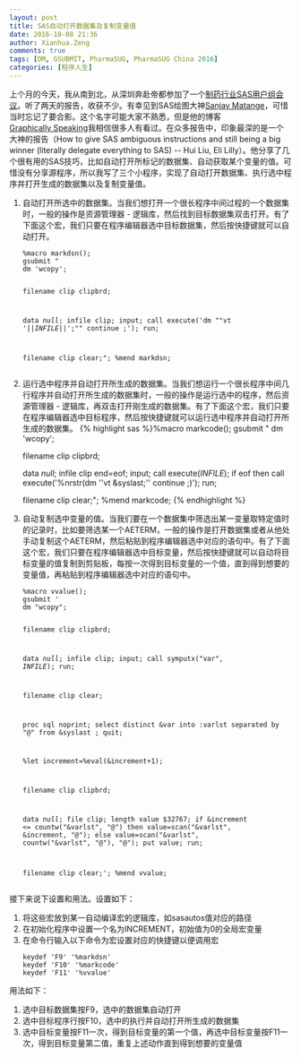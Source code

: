 ```yaml
---
layout: post
title: SAS自动打开数据集及复制变量值
date: 2016-10-08 21:36
author: Xianhua.Zeng
comments: true
tags: [DM, GSUBMIT, PharmaSUG, PharmaSUG China 2016]
categories: [程序人生]
---
```

<p>上个月的今天，我从南到北，从深圳奔赴帝都参加了一个<span style="text-decoration: none;"><a href="http://www.pharmasug.org/" target="_blank">制药行业SAS用户组会议</a></span>。听了两天的报告，收获不少。有幸见到SAS绘图大神<a href="https://support.sas.com/publishing/authors/matange.html" target="_blank"><span style="text-decoration: none;">Sanjay Matange</span></a>，可惜当时忘记了要合影。这个名字可能大家不熟悉，但是他的博客<a href="http://blogs.sas.com/content/graphicallyspeaking/" target="_blank"><span style="text-decoration: none;">Graphically Speaking</span></a>我相信很多人有看过。在众多报告中，印象最深的是一个大神的报告（How to give SAS ambiguous instructions and still being a big winner (literally delegate everything to SAS) -- Hui Liu, Eli Lilly）。他分享了几个很有用的SAS技巧，比如自动打开所标记的数据集、自动获取某个变量的值。可惜没有分享源程序，所以我写了三个小程序，实现了自动打开数据集、执行选中程序并打开生成的数据集以及复制变量值。</p>
<ol>
	<li>自动打开所选中的数据集。当我们想打开一个很长程序中间过程的一个数据集时，一般的操作是资源管理器 - 逻辑库，然后找到目标数据集双击打开。有了下面这个宏，我们只要在程序编辑器选中目标数据集，然后按快捷键就可以自动打开。
<pre><code>%macro markdsn();
gsubmit "
dm 'wcopy';

filename clip clipbrd;

data _null_;
    infile clip;
    input;
    call execute('dm ""vt '||_INFILE_||';"" continue ;');
run;

filename clip clear;";
%mend markdsn;</code></pre>
</li>
  <li>运行选中程序并自动打开所生成的数据集。当我们想运行一个很长程序中间几行程序并自动打开所生成的数据集时，一般的操作是运行选中的程序，然后资源管理器 - 逻辑库，再双击打开刚生成的数据集。有了下面这个宏，我们只要在程序编辑器选中目标程序，然后按快捷键就可以运行选中程序并自动打开所生成的数据集。
{% highlight sas %}%macro markcode();
gsubmit "
dm 'wcopy';

filename clip clipbrd;

data _null_;
    infile clip end=eof;
    input;
    call execute(_INFILE_);
    if eof then call execute('%nrstr(dm ''vt &syslast;'' continue ;)');
run;

filename clip clear;";
%mend markcode;
{% endhighlight %}
</li>
	<li>自动复制选中变量的值。当我们要在一个数据集中筛选出某一变量取特定值时的记录时，比如要筛选某一个AETERM，一般的操作是打开数据集或者从他处手动复制这个AETERM，然后粘贴到程序编辑器选中对应的语句中。有了下面这个宏，我们只要在程序编辑器选中目标变量，然后按快捷键就可以自动将目标变量的值复制到剪贴板，每按一次得到目标变量的一个值，直到得到想要的变量值，再粘贴到程序编辑器选中对应的语句中。
<pre><code>%macro vvalue();
gsubmit '
dm "wcopy";

filename clip clipbrd;

data _null_;
    infile clip;
    input;
    call symputx("var", _INFILE_);
run;

filename clip clear;

proc sql noprint;
    select distinct &amp;var into :varlst separated by "@"
    from &amp;syslast
    ;
quit;

%let increment=%eval(&amp;increment+1);

filename clip clipbrd;

data _null_;
    file clip;
    length value $32767;
	  if &amp;increment &lt;= countw("&amp;varlst", "@") then value=scan("&amp;varlst", &amp;increment, "@");
	  else value=scan("&amp;varlst", countw("&amp;varlst", "@"), "@");
    put value;
run;

filename clip clear;';
%mend vvalue;</code></pre>
</li>
</ol>
<p>接下来说下设置和用法。设置如下：</p>
<ol>
	<li>将这些宏放到某一自动编译宏的逻辑库，如sasautos值对应的路径</li>
	<li>在初始化程序中设置一个名为INCREMENT，初始值为0的全局宏变量</li>
	<li>在命令行输入以下命令为宏设置对应的快捷键以便调用宏
<pre><code>keydef 'F9' '%markdsn'
keydef 'F10' '%markcode'
keydef 'F11' '%vvalue'</code></pre>
</li>
</ol>
<p>用法如下：</p>
<ol>
	<li>选中目标数据集按F9，选中的数据集自动打开</li>
  <li>选中目标程序行按F10，选中的执行并自动打开所生成的数据集</li>  
	<li>选中目标变量按F11一次，得到目标变量的第一个值，再选中目标变量按F11一次，得到目标变量第二值，重复上述动作直到得到想要的变量值</li>
</ol>